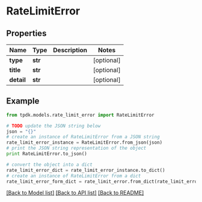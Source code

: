 # RateLimitError


## Properties

Name | Type | Description | Notes
------------ | ------------- | ------------- | -------------
**type** | **str** |  | [optional] 
**title** | **str** |  | [optional] 
**detail** | **str** |  | [optional] 

## Example

```python
from tpdk.models.rate_limit_error import RateLimitError

# TODO update the JSON string below
json = "{}"
# create an instance of RateLimitError from a JSON string
rate_limit_error_instance = RateLimitError.from_json(json)
# print the JSON string representation of the object
print RateLimitError.to_json()

# convert the object into a dict
rate_limit_error_dict = rate_limit_error_instance.to_dict()
# create an instance of RateLimitError from a dict
rate_limit_error_form_dict = rate_limit_error.from_dict(rate_limit_error_dict)
```
[[Back to Model list]](../README.md#documentation-for-models) [[Back to API list]](../README.md#documentation-for-api-endpoints) [[Back to README]](../README.md)


